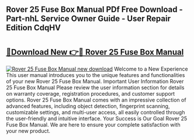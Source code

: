 ## Rover 25 Fuse Box Manual PDf Free Download - Part-nhL Service Owner Guide - User Repair Edition CdqHV

# <h2><a href="http://bc58046.oget.top/?id=Rover+25+Fuse+Box+Manual">🔗Download New 👉🔴 Rover 25 Fuse Box Manual</a></h2>

[![Rover 25 Fuse Box Manual new download](https://i.imgur.com/5g1atiW.png)](http://bc58046.oget.top/?id=Rover+25+Fuse+Box+Manual)
Welcome to a New Experience This user manual introduces you to the unique features and functionalities of your new Rover 25 Fuse Box Manual. Important User Information Rover 25 Fuse Box Manual Please review the user information section for details on warranty coverage, registration procedures, and customer support options. Rover 25 Fuse Box Manual comes with an impressive collection of advanced features, including object detection, fingerprint scanning, customizable settings, and multi-user access, all easily controlled through the user-friendly and intuitive interface. Your Success is Our Goal Rover 25 Fuse Box Manual. We are here to ensure your complete satisfaction with your new product.
